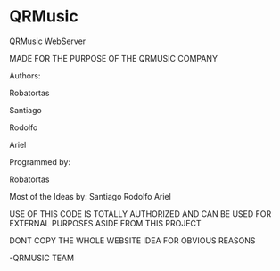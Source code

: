 # QRMusic
QRMusic WebServer


MADE FOR THE PURPOSE OF THE QRMUSIC COMPANY


Authors:

Robatortas

Santiago

Rodolfo

Ariel

Programmed by:

Robatortas

Most of the Ideas by:
Santiago
Rodolfo
Ariel


USE OF THIS CODE IS TOTALLY AUTHORIZED AND CAN BE USED FOR EXTERNAL
PURPOSES ASIDE FROM THIS PROJECT

DONT COPY THE WHOLE WEBSITE IDEA FOR OBVIOUS REASONS
    
-QRMUSIC TEAM
